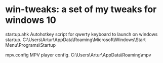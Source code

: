 # win-tweaks: a set of my tweaks for windows 10
startup.ahk     Autohotkey script for qwerty keyboard to launch on windows startup. 
C:\Users\Artur\AppData\Roaming\Microsoft\Windows\Start Menu\Programs\Startup

mpv.config      MPV player config.
C:\Users\Artur\AppData\Roaming\mpv
